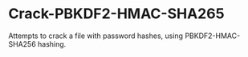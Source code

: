 # Crack-PBKDF2-HMAC-SHA265
Attempts to crack a file with password hashes, using PBKDF2-HMAC-SHA256 hashing.
